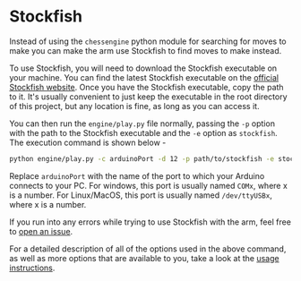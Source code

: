 # Stockfish
Instead of using the `chessengine` python module for searching for moves to make you can make the arm use Stockfish to find moves to make instead.

To use Stockfish, you will need to download the Stockfish executable on your machine. You can find the latest Stockfish executable on the [official Stockfish website](https://stockfishchess.org/download/). Once you have the Stockfish executable, copy the path to it. It's usually convenient to just keep the executable in the root directory of this project, but any location is fine, as long as you can access it.

You can then run the `engine/play.py` file normally, passing the `-p` option with the path to the Stockfish executable and the `-e` option as `stockfish`. The execution command is shown below -


```bash
python engine/play.py -c arduinoPort -d 12 -p path/to/stockfish -e stockfish
```

Replace `arduinoPort` with the name of the port to which your Arduino connects to your PC. For windows, this port is usually named `COMx`, where x is a number. For Linux/MacOS, this port is usually named `/dev/ttyUSBx`, where x is a number.

If you run into any errors while trying to use Stockfish with the arm, feel free to [open an issue](https://github.com/hrushikeshrv/charm/issues).

For a detailed description of all of the options used in the above command, as well as more options that are available to you, take a look at the [usage instructions](./usage.md#script-options).
